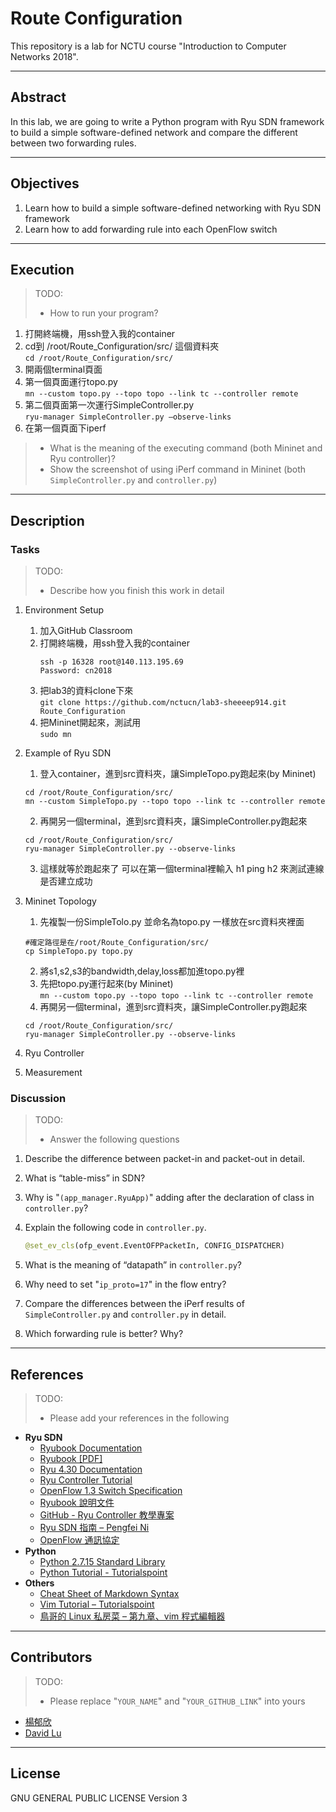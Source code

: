 # Route Configuration

This repository is a lab for NCTU course "Introduction to Computer Networks 2018".

---
## Abstract

In this lab, we are going to write a Python program with Ryu SDN framework to build a simple software-defined network and compare the different between two forwarding rules.

---
## Objectives

1. Learn how to build a simple software-defined networking with Ryu SDN framework
2. Learn how to add forwarding rule into each OpenFlow switch

---
## Execution

> TODO:
> * How to run your program?  
   1. 打開終端機，用ssh登入我的container  
   2. cd到 /root/Route_Configuration/src/ 這個資料夾  
      `cd /root/Route_Configuration/src/`  
   3. 開兩個terminal頁面 
   4. 第一個頁面運行topo.py  
      `mn --custom topo.py --topo topo --link tc --controller remote`  
   5. 第二個頁面第一次運行SimpleController.py  
      `ryu-manager SimpleController.py –observe-links`  
   6. 在第一個頁面下iperf   
> * What is the meaning of the executing command (both Mininet and Ryu controller)?
> * Show the screenshot of using iPerf command in Mininet (both `SimpleController.py` and `controller.py`)

---
## Description

### Tasks

> TODO:
> * Describe how you finish this work in detail

1. Environment Setup
   1) 加入GitHub Classroom  
   2) 打開終端機，用ssh登入我的container
      ```
      ssh -p 16328 root@140.113.195.69
      Password: cn2018
      ```
   3) 把lab3的資料clone下來  
      `git clone https://github.com/nctucn/lab3-sheeeep914.git Route_Configuration`  
   4) 把Mininet開起來，測試用  
      `sudo mn`  
      
2. Example of Ryu SDN  
   1) 登入container，進到src資料夾，讓SimpleTopo.py跑起來(by Mininet)  
   ```
   cd /root/Route_Configuration/src/  
   mn --custom SimpleTopo.py --topo topo --link tc --controller remote  
   ```
   2) 再開另一個terminal，進到src資料夾，讓SimpleController.py跑起來  
   ```
   cd /root/Route_Configuration/src/  
   ryu-manager SimpleController.py --observe-links  
   ```
   3) 這樣就等於跑起來了 可以在第一個terminal裡輸入 h1 ping h2 來測試連線是否建立成功  
3. Mininet Topology  
   1) 先複製一份SimpleTolo.py 並命名為topo.py 一樣放在src資料夾裡面  
   ```
   #確定路徑是在/root/Route_Configuration/src/  
   cp SimpleTopo.py topo.py
   ```
   2) 將s1,s2,s3的bandwidth,delay,loss都加進topo.py裡  
   3) 先把topo.py運行起來(by Mininet)  
   `mn --custom topo.py --topo topo --link tc --controller remote`  
   4) 再開另一個terminal，進到src資料夾，讓SimpleController.py跑起來  
   ```
   cd /root/Route_Configuration/src/  
   ryu-manager SimpleController.py --observe-links  
   ```
   
4. Ryu Controller

5. Measurement

### Discussion

> TODO:
> * Answer the following questions

1. Describe the difference between packet-in and packet-out in detail.
   
2. What is “table-miss” in SDN?
   
3. Why is "`(app_manager.RyuApp)`" adding after the declaration of class in `controller.py`?
   
4. Explain the following code in `controller.py`.
    ```python
    @set_ev_cls(ofp_event.EventOFPPacketIn, CONFIG_DISPATCHER)
    ```

5. What is the meaning of “datapath” in `controller.py`?
   
6. Why need to set "`ip_proto=17`" in the flow entry?
   
7. Compare the differences between the iPerf results of `SimpleController.py` and `controller.py` in detail.
   
8. Which forwarding rule is better? Why?

---
## References

> TODO: 
> * Please add your references in the following

* **Ryu SDN**
    * [Ryubook Documentation](https://osrg.github.io/ryu-book/en/html/)
    * [Ryubook [PDF]](https://osrg.github.io/ryu-book/en/Ryubook.pdf)
    * [Ryu 4.30 Documentation](https://github.com/mininet/mininet/wiki/Introduction-to-Mininet)
    * [Ryu Controller Tutorial](http://sdnhub.org/tutorials/ryu/)
    * [OpenFlow 1.3 Switch Specification](https://www.opennetworking.org/wp-content/uploads/2014/10/openflow-spec-v1.3.0.pdf)
    * [Ryubook 說明文件](https://osrg.github.io/ryu-book/zh_tw/html/)
    * [GitHub - Ryu Controller 教學專案](https://github.com/OSE-Lab/Learning-SDN/blob/master/Controller/Ryu/README.md)
    * [Ryu SDN 指南 – Pengfei Ni](https://feisky.gitbooks.io/sdn/sdn/ryu.html)
    * [OpenFlow 通訊協定](https://osrg.github.io/ryu-book/zh_tw/html/openflow_protocol.html)
* **Python**
    * [Python 2.7.15 Standard Library](https://docs.python.org/2/library/index.html)
    * [Python Tutorial - Tutorialspoint](https://www.tutorialspoint.com/python/)
* **Others**
    * [Cheat Sheet of Markdown Syntax](https://www.markdownguide.org/cheat-sheet)
    * [Vim Tutorial – Tutorialspoint](https://www.tutorialspoint.com/vim/index.htm)
    * [鳥哥的 Linux 私房菜 – 第九章、vim 程式編輯器](http://linux.vbird.org/linux_basic/0310vi.php)

---
## Contributors

> TODO:
> * Please replace "`YOUR_NAME`" and "`YOUR_GITHUB_LINK`" into yours

* [楊郁欣](https://github.com/sheeeep914)
* [David Lu](https://github.com/yungshenglu)

---
## License

GNU GENERAL PUBLIC LICENSE Version 3
